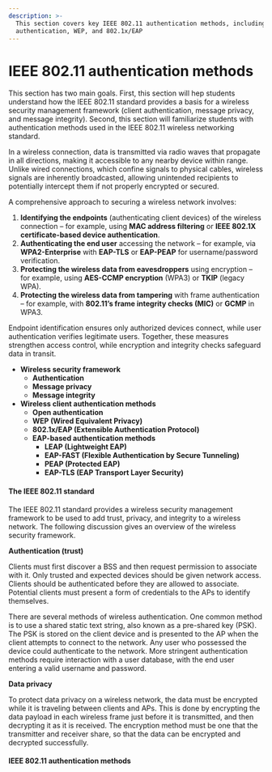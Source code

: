 ```yaml
---
description: >-
  This section covers key IEEE 802.11 authentication methods, including open
  authentication, WEP, and 802.1x/EAP
---
```


# IEEE 802.11 authentication methods

This section has two main goals. First, this section will hep students understand how the IEEE 802.11 standard provides a basis for a wireless security management framework (client authentication, message privacy, and message integrity). Second, this section will familiarize students with authentication methods used in the IEEE 802.11 wireless networking standard.&#x20;

In a wireless connection, data is transmitted via radio waves that propagate in all directions, making it accessible to any nearby device within range. Unlike wired connections, which confine signals to physical cables, wireless signals are inherently broadcasted, allowing unintended recipients to potentially intercept them if not properly encrypted or secured.

A comprehensive approach to securing a wireless network involves:

1. **Identifying the endpoints** (authenticating client devices) of the wireless connection – for example, using **MAC address filtering** or **IEEE 802.1X certificate-based device authentication**.
2. **Authenticating the end user** accessing the network – for example, via **WPA2-Enterprise** with **EAP-TLS** or **EAP-PEAP** for username/password verification.
3. **Protecting the wireless data from eavesdroppers** using encryption – for example, using **AES-CCMP encryption** (WPA3) or **TKIP** (legacy WPA).
4. **Protecting the wireless data from tampering** with frame authentication – for example, with **802.11’s frame integrity checks (MIC)** or **GCMP** in WPA3.

Endpoint identification ensures only authorized devices connect, while user authentication verifies legitimate users. Together, these measures strengthen access control, while encryption and integrity checks safeguard data in transit.

* **Wireless security framework**
  * **Authentication**
  * **Message privacy**
  * **Message integrity**
* **Wireless client authentication methods**
  * **Open authentication**
  * **WEP (Wired Equivalent Privacy)**
  * **802.1x/EAP (Extensible Authentication Protocol)**
  * **EAP-based authentication methods**
    * **LEAP (Lightweight EAP)**
    * **EAP-FAST (Flexible Authentication by Secure Tunneling)**
    * **PEAP (Protected EAP)**
    * **EAP-TLS (EAP Transport Layer Security)**

#### The IEEE 802.11 standard

The IEEE 802.11 standard provides a wireless security management framework to be used to add trust, privacy, and integrity to a wireless network. The following discussion gives an overview of the wireless security framework.

**Authentication (trust)**

Clients must first discover a BSS and then request permission to associate with it. Only trusted and expected devices should be given network access. Clients should be authenticated before they are allowed to associate. Potential clients must present a form of credentials to the APs to identify themselves.&#x20;

There are several methods of wireless authentication. One common method is to use a shared static text string, also known as a pre-shared key (PSK). The PSK is stored on the client device and is presented to the AP when the client attempts to connect to the network. Any user who possessed the device could authenticate to the network. More stringent authentication methods require interaction with a user database, with the end user entering a valid username and password.

**Data privacy**

To protect data privacy on a wireless network, the data must be encrypted while it is traveling between clients and APs. This is done by encrypting the data payload in each wireless frame just before it is transmitted, and then decrypting it as it is received. The encryption method must be one that the transmitter and receiver share, so that the data can be encrypted and decrypted successfully.

#### &#x20;IEEE 802.11 authentication methods
